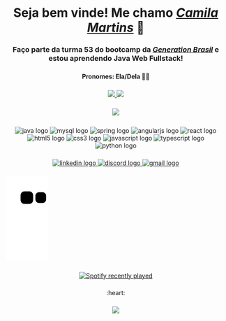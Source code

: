 <h1 align="center">Seja bem vinde! Me chamo <a href="https://www.linkedin.com/in/camila-martins-a48138238/"><i>Camila Martins</i></a> 🥰</h1>

###
<h3 align="center">Faço parte da turma 53 do bootcamp da <a href="https://brazil.generation.org/"><i>Generation Brasil</i></a> e estou aprendendo Java Web Fullstack!

###
<h4 align="center">Pronomes: Ela/Dela 🏳️‍🌈</h4>


###
<div align="center">
  <a href="https://github.com/cami-codes">
   <img height="150em" src="https://github-readme-stats.vercel.app/api?username=cami-codes&count_private=true&include_all_commits=true&show_icons=true&theme=ayu-mirage&hide_border=false&show_owner=true"/>
    <img height="150em" src="https://github-readme-stats.vercel.app/api/top-langs/?username=cami-codes&theme=ayu-mirage&hide_border=false&&layout=compact"/>
  </a>
</div>
  
  ###
<div align="center">
  <img height="200" src="https://i.imgur.com/ALGO4PK.gif"  />
</div>

###
<div align="center">
  <img src="https://cdn.jsdelivr.net/gh/devicons/devicon/icons/java/java-original.svg" height="40" width="52" alt="java logo"  />
  <img src="https://cdn.jsdelivr.net/gh/devicons/devicon/icons/mysql/mysql-original.svg" height="40" width="52" alt="mysql logo"  />
  <img src="https://cdn.jsdelivr.net/gh/devicons/devicon/icons/spring/spring-original.svg" height="40" width="52" alt="spring logo"  />
  <img src="https://cdn.jsdelivr.net/gh/devicons/devicon/icons/angularjs/angularjs-original.svg" height="40" width="52" alt="angularjs logo"  />
  <img src="https://cdn.jsdelivr.net/gh/devicons/devicon/icons/react/react-original.svg" height="40" width="52" alt="react logo"  />
  <img src="https://cdn.jsdelivr.net/gh/devicons/devicon/icons/html5/html5-original.svg" height="40" width="52" alt="html5 logo"  />
  <img src="https://cdn.jsdelivr.net/gh/devicons/devicon/icons/css3/css3-original.svg" height="40" width="52" alt="css3 logo"  />
  <img src="https://cdn.jsdelivr.net/gh/devicons/devicon/icons/javascript/javascript-original.svg" height="40" width="52" alt="javascript logo"  />
  <img src="https://cdn.jsdelivr.net/gh/devicons/devicon/icons/typescript/typescript-original.svg" height="40" width="52" alt="typescript logo"  />
  <img src="https://cdn.jsdelivr.net/gh/devicons/devicon/icons/python/python-original.svg" height="40" width="52" alt="python logo"  />
</div>

###
<div align="center">
  <a href="https://www.linkedin.com/in/camila-martins-a48138238/" target="_blank">
    <img src="https://raw.githubusercontent.com/maurodesouza/profile-readme-generator/master/src/assets/icons/social/linkedin/default.svg" width="52" height="40" alt="linkedin logo"  />
  </a>
  <a href="https://discord.com/users/955817022229479484" target="_blank">
    <img src="https://raw.githubusercontent.com/maurodesouza/profile-readme-generator/master/src/assets/icons/social/discord/default.svg" width="52" height="40" alt="discord logo"  />
  </a>
  <a href="mailto:camilarmartins24@gmail.co" target="_blank">
    <img src="https://raw.githubusercontent.com/maurodesouza/profile-readme-generator/master/src/assets/icons/social/gmail/default.svg" width="52" height="40" alt="gmail logo"  />
  </a>
</div>

###
![Snake animation](https://github.com/cami-codes/cami-codes/blob/output/github-contribution-grid-snake.svg)


###
<div align="center">
  <a href="https://open.spotify.com/user/jauregay3">
    <img src="https://spotify-recently-played-readme.vercel.app/api?user=jauregay3&count=5" alt="Spotify recently played"  />
  </a>
</div>

###
<div align="center">
  <p>:heart: </p>
  
  ###
<div align="center">
  <img src="https://profile-counter.glitch.me/cami-codes/count.svg?"  />
</div>


###
